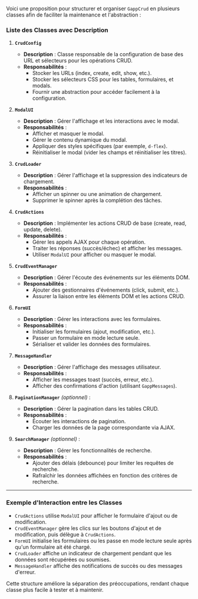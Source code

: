 Voici une proposition pour structurer et organiser `GappCrud` en plusieurs classes afin de faciliter la maintenance et l'abstraction :

### Liste des Classes avec Description

1. **`CrudConfig`**
   - **Description** : Classe responsable de la configuration de base des URL et sélecteurs pour les opérations CRUD.
   - **Responsabilités** :
     - Stocker les URLs (index, create, edit, show, etc.).
     - Stocker les sélecteurs CSS pour les tables, formulaires, et modals.
     - Fournir une abstraction pour accéder facilement à la configuration.

2. **`ModalUI`**
   - **Description** : Gérer l'affichage et les interactions avec le modal.
   - **Responsabilités** :
     - Afficher et masquer le modal.
     - Gérer le contenu dynamique du modal.
     - Appliquer des styles spécifiques (par exemple, `d-flex`).
     - Réinitialiser le modal (vider les champs et réinitialiser les titres).

3. **`CrudLoader`**
   - **Description** : Gérer l'affichage et la suppression des indicateurs de chargement.
   - **Responsabilités** :
     - Afficher un spinner ou une animation de chargement.
     - Supprimer le spinner après la complétion des tâches.

4. **`CrudActions`**
   - **Description** : Implémenter les actions CRUD de base (create, read, update, delete).
   - **Responsabilités** :
     - Gérer les appels AJAX pour chaque opération.
     - Traiter les réponses (succès/échec) et afficher les messages.
     - Utiliser `ModalUI` pour afficher ou masquer le modal.

5. **`CrudEventManager`**
   - **Description** : Gérer l'écoute des événements sur les éléments DOM.
   - **Responsabilités** :
     - Ajouter des gestionnaires d'événements (click, submit, etc.).
     - Assurer la liaison entre les éléments DOM et les actions CRUD.

6. **`FormUI`**
   - **Description** : Gérer les interactions avec les formulaires.
   - **Responsabilités** :
     - Initialiser les formulaires (ajout, modification, etc.).
     - Passer un formulaire en mode lecture seule.
     - Sérialiser et valider les données des formulaires.

7. **`MessageHandler`**
   - **Description** : Gérer l'affichage des messages utilisateur.
   - **Responsabilités** :
     - Afficher les messages toast (succès, erreur, etc.).
     - Afficher des confirmations d'action (utilisant `GappMessages`).

8. **`PaginationManager`** *(optionnel)* :
   - **Description** : Gérer la pagination dans les tables CRUD.
   - **Responsabilités** :
     - Écouter les interactions de pagination.
     - Charger les données de la page correspondante via AJAX.

9. **`SearchManager`** *(optionnel)* :
   - **Description** : Gérer les fonctionnalités de recherche.
   - **Responsabilités** :
     - Ajouter des délais (debounce) pour limiter les requêtes de recherche.
     - Rafraîchir les données affichées en fonction des critères de recherche.

---

### Exemple d'Interaction entre les Classes
- `CrudActions` utilise `ModalUI` pour afficher le formulaire d'ajout ou de modification.
- `CrudEventManager` gère les clics sur les boutons d'ajout et de modification, puis délègue à `CrudActions`.
- `FormUI` initialise les formulaires ou les passe en mode lecture seule après qu'un formulaire ait été chargé.
- `CrudLoader` affiche un indicateur de chargement pendant que les données sont récupérées ou soumises.
- `MessageHandler` affiche des notifications de succès ou des messages d'erreur.

Cette structure améliore la séparation des préoccupations, rendant chaque classe plus facile à tester et à maintenir.